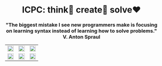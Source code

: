 <h1 align="center">ICPC: think💙 create💛 solve❤️</h1>
<h3 align="center">
"The biggest mistake I see new programmers make is focusing on learning syntax instead of learning how to solve problems."                 
V. Anton Spraul</h3>

<p align="center">
  <table width="100%">
    <tr>
      <td width="33%" align="center">
        <img src="https://media.giphy.com/media/njpterp1OxZOgX7CI4/giphy.gif" width="100%" />
      </td>
      <td width="33%" align="center">
        <img src="https://media.giphy.com/media/h2BUZKtDQzGDyxNKVg/giphy.gif" width="100%" />
      </td>
      <td width="33%" align="center">
        <img src="Icpc2017 GIF by icpc 3.gif" width="100%" />
      </td>
    </tr>
    <tr>
      <td width="33%" align="center">
        <img src="Icpc2017 GIF by icpc (1).gif" width="100%" />
      </td>
      <td width="33%" align="center"> 
        <img src="Icpc2017 GIF by icpc.gif" width="100%" />
      </td>
      <td width="33%" align="center">
        <img src="Icpc2017 GIF by icpc (2).gif" width="100%" />
      </td>
    </tr>
  </table>
</p>

